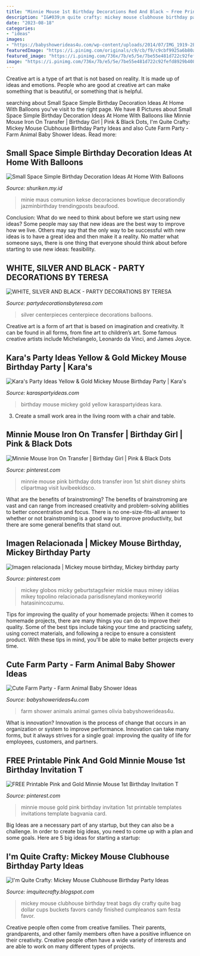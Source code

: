 ```yaml
---
title: "Minnie Mouse 1st Birthday Decorations Red And Black ~ Free Printable Pink And Gold Minnie Mouse 1st Birthday Invitation T"
description: "I&#039;m quite crafty: mickey mouse clubhouse birthday party ideas"
date: "2023-08-18"
categories:
- "ideas"
images:
- "https://babyshowerideas4u.com/wp-content/uploads/2014/07/IMG_1919-2E-1024x816.jpg"
featuredImage: "https://i.pinimg.com/originals/c9/cb/f9/c9cbf9925a6b80a51a87511f8ae4ebda.jpg"
featured_image: "https://i.pinimg.com/736x/7b/e5/5e/7be55e481d722c92fefd8929b408c594.jpg"
image: "https://i.pinimg.com/736x/7b/e5/5e/7be55e481d722c92fefd8929b408c594.jpg"
---
```



Creative art is a type of art that is not based on reality. It is made up of ideas and emotions. People who are good at creative art can make something that is beautiful, or something that is helpful.

	

		
searching about Small Space Simple Birthday Decoration Ideas At Home With Balloons you've visit to the right page. We have 8 Pictures about Small Space Simple Birthday Decoration Ideas At Home With Balloons like Minnie Mouse Iron On Transfer | Birthday Girl | Pink &amp; Black Dots, I&#039;m Quite Crafty: Mickey Mouse Clubhouse Birthday Party Ideas and also Cute Farm Party - Farm Animal Baby Shower Ideas. Read more:
		
    
## Small Space Simple Birthday Decoration Ideas At Home With Balloons

<img loading=lazy src="https://i.pinimg.com/originals/c9/cb/f9/c9cbf9925a6b80a51a87511f8ae4ebda.jpg" onerror="this.onerror=null;this.src='https://tse1.mm.bing.net/th?id=OIP.bqozBF43M7E1CNQBCXN2WAHaJ4&amp;pid=15.1';" alt="Small Space Simple Birthday Decoration Ideas At Home With Balloons">

_Source: shuriken.my.id_

>minie maus comunion kekse decoraciones bowtique decorationdiy jazminbirthday trendingposts beaufood. 

	

Conclusion: What do we need to think about before we start using new ideas?
Some people may say that new ideas are the best way to improve how we live. Others may say that the only way to be successful with new ideas is to have a great idea and then make it a reality. No matter what someone says, there is one thing that everyone should think about before starting to use new ideas: feasibility.

    
## WHITE, SILVER AND BLACK - PARTY DECORATIONS BY TERESA

<img loading=lazy src="http://www.partydecorationsbyteresa.com/uploads/8/5/6/7/8567309/6111736_orig.jpg?0" onerror="this.onerror=null;this.src='https://tse1.mm.bing.net/th?id=OIP.7NHP3Psd9gmPgSGnXMCkkAHaJ4&amp;pid=15.1';" alt="WHITE, SILVER AND BLACK - PARTY DECORATIONS BY TERESA">

_Source: partydecorationsbyteresa.com_

>silver centerpieces centerpiece decorations balloons. 

	

Creative art is a form of art that is based on imagination and creativity. It can be found in all forms, from fine art to children’s art. Some famous creative artists include Michelangelo, Leonardo da Vinci, and James Joyce.

    
## Kara&#039;s Party Ideas Yellow &amp; Gold Mickey Mouse Birthday Party | Kara&#039;s

<img loading=lazy src="https://karaspartyideas.com/wp-content/uploads/2017/12/Yellow-Gold-Mickey-Mouse-Birthday-Party-via-Karas-Party-Ideas-KarasPartyIdeas.com2_.jpg" onerror="this.onerror=null;this.src='https://tse2.mm.bing.net/th?id=OIP.T9kCsoq_TLN8EdZbGv6qJQHaLm&amp;pid=15.1';" alt="Kara&#039;s Party Ideas Yellow &amp; Gold Mickey Mouse Birthday Party | Kara&#039;s">

_Source: karaspartyideas.com_

>birthday mouse mickey gold yellow karaspartyideas kara. 

	

3. Create a small work area in the living room with a chair and table. 

    
## Minnie Mouse Iron On Transfer | Birthday Girl | Pink &amp; Black Dots

<img loading=lazy src="https://i.pinimg.com/736x/da/6f/a9/da6fa92e7a0b337463aef46bee2c09c2--black-dots-pink-black.jpg" onerror="this.onerror=null;this.src='https://tse3.mm.bing.net/th?id=OIP.kkcrEyYqodcvXPaSmfURqQHaIG&amp;pid=15.1';" alt="Minnie Mouse Iron On Transfer | Birthday Girl | Pink &amp; Black Dots">

_Source: pinterest.com_

>minnie mouse pink birthday dots transfer iron 1st shirt disney shirts clipartmag visit luvibeekidsco. 

	

What are the benefits of brainstroming?
The benefits of brainstroming are vast and can range from increased creativity and problem-solving abilities to better concentration and focus. There is no one-size-fits-all answer to whether or not brainstroming is a good way to improve productivity, but there are some general benefits that stand out.

    
## Imagen Relacionada | Mickey Mouse Birthday, Mickey Birthday Party

<img loading=lazy src="https://i.pinimg.com/736x/7b/e5/5e/7be55e481d722c92fefd8929b408c594.jpg" onerror="this.onerror=null;this.src='https://tse4.mm.bing.net/th?id=OIP.KY5J9LqA97Q7XvWx_vEKXAHaJ3&amp;pid=15.1';" alt="Imagen relacionada | Mickey mouse birthday, Mickey birthday party">

_Source: pinterest.com_

>mickey globos micky geburtstagsfeier mickie maus miney idéias mikey topolino relacionada parisdisneyland monkeyworld hatasinincozumu. 

	

Tips for improving the quality of your homemade projects:
When it comes to homemade projects, there are many things you can do to improve their quality. Some of the best tips include taking your time and practicing safety, using correct materials, and following a recipe to ensure a consistent product. With these tips in mind, you'll be able to make better projects every time.

    
## Cute Farm Party - Farm Animal Baby Shower Ideas

<img loading=lazy src="https://babyshowerideas4u.com/wp-content/uploads/2014/07/IMG_1919-2E-1024x816.jpg" onerror="this.onerror=null;this.src='https://tse4.mm.bing.net/th?id=OIP.i0Q-88Rq0S1hQw3L6F2D8QHaF5&amp;pid=15.1';" alt="Cute Farm Party - Farm Animal Baby Shower Ideas">

_Source: babyshowerideas4u.com_

>farm shower animals animal games olivia babyshowerideas4u. 

	

What is innovation?
Innovation is the process of change that occurs in an organization or system to improve performance. Innovation can take many forms, but it always strives for a single goal: improving the quality of life for employees, customers, and partners.

    
## FREE Printable Pink And Gold Minnie Mouse 1st Birthday Invitation T

<img loading=lazy src="https://i.pinimg.com/736x/b3/77/d0/b377d00bef203742274d2a3976b57075.jpg" onerror="this.onerror=null;this.src='https://tse1.mm.bing.net/th?id=OIP.fF7Y3pBME2jKB8pyL4CjkgHaKX&amp;pid=15.1';" alt="FREE Printable Pink and Gold Minnie Mouse 1st Birthday Invitation T">

_Source: pinterest.com_

>minnie mouse gold pink birthday invitation 1st printable templates invitations template bagvania card. 

	

Big Ideas are a necessary part of any startup, but they can also be a challenge. In order to create big ideas, you need to come up with a plan and some goals. Here are 5 big ideas for starting a startup: 

    
## I&#039;m Quite Crafty: Mickey Mouse Clubhouse Birthday Party Ideas

<img loading=lazy src="https://2.bp.blogspot.com/-BUnrMuwcEYY/UTir26ALw2I/AAAAAAAAAI4/9FnuGvIEjgM/s1600/SAM_0195.JPG" onerror="this.onerror=null;this.src='https://tse4.mm.bing.net/th?id=OIP.v4_BzEJTefEZ5QFafg2GzAHaH8&amp;pid=15.1';" alt="I&#039;m Quite Crafty: Mickey Mouse Clubhouse Birthday Party Ideas">

_Source: imquitecrafty.blogspot.com_

>mickey mouse clubhouse birthday treat bags diy crafty quite bag dollar cups buckets favors candy finished cumpleanos sam festa favor. 

	

Creative people often come from creative families. Their parents, grandparents, and other family members often have a positive influence on their creativity. Creative people often have a wide variety of interests and are able to work on many different types of projects.

